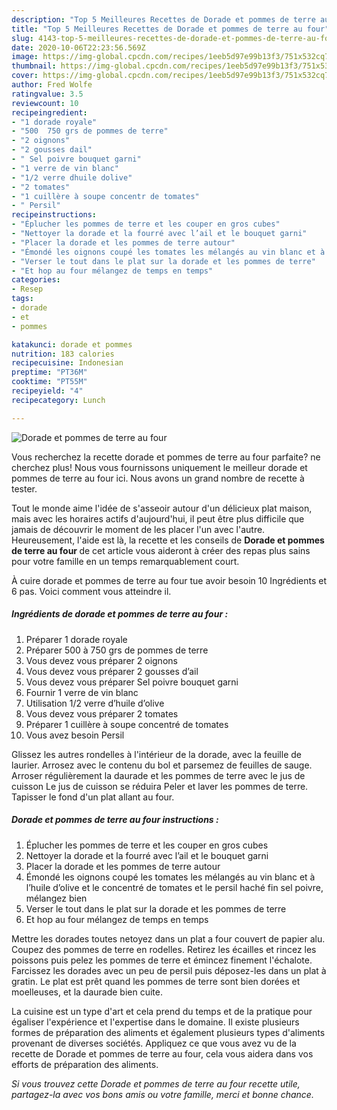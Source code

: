 ```yaml
---
description: "Top 5 Meilleures Recettes de Dorade et pommes de terre au four"
title: "Top 5 Meilleures Recettes de Dorade et pommes de terre au four"
slug: 4143-top-5-meilleures-recettes-de-dorade-et-pommes-de-terre-au-four
date: 2020-10-06T22:23:56.569Z
image: https://img-global.cpcdn.com/recipes/1eeb5d97e99b13f3/751x532cq70/dorade-et-pommes-de-terre-au-four-photo-principale-de-la-recette.jpg
thumbnail: https://img-global.cpcdn.com/recipes/1eeb5d97e99b13f3/751x532cq70/dorade-et-pommes-de-terre-au-four-photo-principale-de-la-recette.jpg
cover: https://img-global.cpcdn.com/recipes/1eeb5d97e99b13f3/751x532cq70/dorade-et-pommes-de-terre-au-four-photo-principale-de-la-recette.jpg
author: Fred Wolfe
ratingvalue: 3.5
reviewcount: 10
recipeingredient:
- "1 dorade royale"
- "500  750 grs de pommes de terre"
- "2 oignons"
- "2 gousses dail"
- " Sel poivre bouquet garni"
- "1 verre de vin blanc"
- "1/2 verre dhuile dolive"
- "2 tomates"
- "1 cuillère à soupe concentr de tomates"
- " Persil"
recipeinstructions:
- "Éplucher les pommes de terre et les couper en gros cubes"
- "Nettoyer la dorade et la fourré avec l’ail et le bouquet garni"
- "Placer la dorade et les pommes de terre autour"
- "Émondé les oignons coupé les tomates les mélangés au vin blanc et à l’huile d’olive et le concentré de tomates et le persil haché fin sel poivre, mélangez bien"
- "Verser le tout dans le plat sur la dorade et les pommes de terre"
- "Et hop au four mélangez de temps en temps"
categories:
- Resep
tags:
- dorade
- et
- pommes

katakunci: dorade et pommes 
nutrition: 183 calories
recipecuisine: Indonesian
preptime: "PT36M"
cooktime: "PT55M"
recipeyield: "4"
recipecategory: Lunch

---
```



![Dorade et pommes de terre au four](https://img-global.cpcdn.com/recipes/1eeb5d97e99b13f3/751x532cq70/dorade-et-pommes-de-terre-au-four-photo-principale-de-la-recette.jpg)

Vous recherchez la recette dorade et pommes de terre au four parfaite? ne cherchez plus! Nous vous fournissons uniquement le meilleur dorade et pommes de terre au four ici. Nous avons un grand nombre de recette à tester.

Tout le monde aime l'idée de s'asseoir autour d'un délicieux plat maison, mais avec les horaires actifs d'aujourd'hui, il peut être plus difficile que jamais de découvrir le moment de les placer l'un avec l'autre. Heureusement, l'aide est là, la recette et les conseils de <strong> Dorade et pommes de terre au four </strong> de cet article vous aideront à créer des repas plus sains pour votre famille en un temps remarquablement court.

<!--inarticleads1-->

À cuire dorade et pommes de terre au four tue avoir besoin 10 Ingrédients et 6 pas. Voici comment vous atteindre il.

##### Ingrédients de dorade et pommes de terre au four :

1. Préparer 1 dorade royale
1. Préparer 500 à 750 grs de pommes de terre
1. Vous devez vous préparer 2 oignons
1. Vous devez vous préparer 2 gousses d’ail
1. Vous devez vous préparer  Sel poivre bouquet garni
1. Fournir 1 verre de vin blanc
1. Utilisation 1/2 verre d’huile d’olive
1. Vous devez vous préparer 2 tomates
1. Préparer 1 cuillère à soupe concentré de tomates
1. Vous avez besoin  Persil


Glissez les autres rondelles à l&#39;intérieur de la dorade, avec la feuille de laurier. Arrosez avec le contenu du bol et parsemez de feuilles de sauge. Arroser régulièrement la daurade et les pommes de terre avec le jus de cuisson Le jus de cuisson se réduira Peler et laver les pommes de terre. Tapisser le fond d&#39;un plat allant au four. 

<!--inarticleads2-->

##### Dorade et pommes de terre au four instructions :

1. Éplucher les pommes de terre et les couper en gros cubes
1. Nettoyer la dorade et la fourré avec l’ail et le bouquet garni
1. Placer la dorade et les pommes de terre autour
1. Émondé les oignons coupé les tomates les mélangés au vin blanc et à l’huile d’olive et le concentré de tomates et le persil haché fin sel poivre, mélangez bien
1. Verser le tout dans le plat sur la dorade et les pommes de terre
1. Et hop au four mélangez de temps en temps


Mettre les dorades toutes netoyez dans un plat a four couvert de papier alu. Coupez des pommes de terre en rodelles. Retirez les écailles et rincez les poissons puis pelez les pommes de terre et émincez finement l&#39;échalote. Farcissez les dorades avec un peu de persil puis déposez-les dans un plat à gratin. Le plat est prêt quand les pommes de terre sont bien dorées et moelleuses, et la daurade bien cuite. 

<!--inarticleads1-->

<p>
La cuisine est un type d'art et cela prend du temps et de la pratique pour égaliser l'expérience et l'expertise dans le domaine. Il existe plusieurs formes de préparation des aliments et également plusieurs types d'aliments provenant de diverses sociétés. Appliquez ce que vous avez vu de la recette de Dorade et pommes de terre au four, cela vous aidera dans vos efforts de préparation des aliments.
</p>

<p>
<i>Si vous trouvez cette Dorade et pommes de terre au four recette utile, partagez-la avec vos bons amis ou votre famille, merci et bonne chance.</i>
</p>
